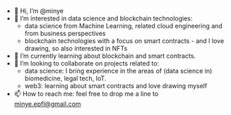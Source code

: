 - 👋 Hi, I’m @minye
- 👀 I’m interested in data science and blockchain technologies:
  - data science from Machine Learning, related cloud engineering and from business perspectives
  - blockchain technologies with a focus on smart contracts - and I love drawing, so also interested in NFTs
- 🌱 I’m currently learning about blockchain and smart contracts. 
- 💞️ I’m looking to collaborate on projects related to:
  - data science: I bring experience in the areas of (data science in) biomedicine, legal tech, IoT.
  - web3: learning about smart contracts and love drawing myself 
- 📫 How to reach me:
  feel free to drop me a line to minye.epfl@gmail.com 

<!---
minye/minye is a ✨ special ✨ repository because its `README.md` (this file) appears on your GitHub profile.
You can click the Preview link to take a look at your changes.
--->
